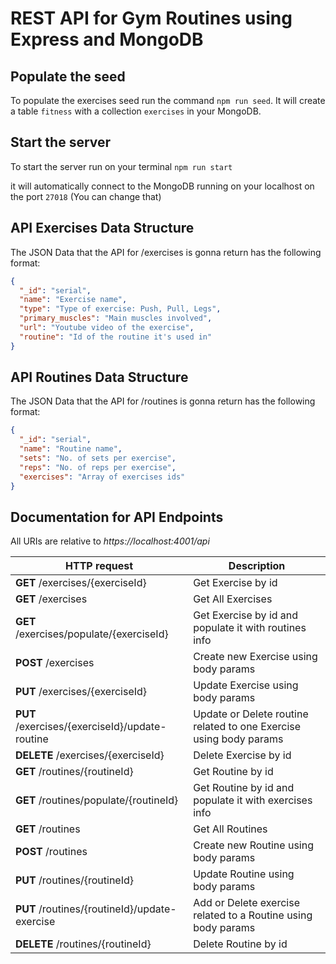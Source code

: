 # REST API for Gym Routines using Express and MongoDB

## Populate the seed

To populate the exercises seed run the command `npm run seed`. It will create a table `fitness` with a collection `exercises` in your MongoDB.

## Start the server

To start the server run on your terminal `npm run start`

it will automatically connect to the MongoDB running on your localhost on the port `27018` (You can change that)

## API Exercises Data Structure

The JSON Data that the API for /exercises is gonna return has the following format:

```json
{
  "_id": "serial",
  "name": "Exercise name",
  "type": "Type of exercise: Push, Pull, Legs",
  "primary_muscles": "Main muscles involved",
  "url": "Youtube video of the exercise",
  "routine": "Id of the routine it's used in"
}
```

## API Routines Data Structure

The JSON Data that the API for /routines is gonna return has the following format:

```json
{
  "_id": "serial",
  "name": "Routine name",
  "sets": "No. of sets per exercise",
  "reps": "No. of reps per exercise",
  "exercises": "Array of exercises ids"
}
```

## Documentation for API Endpoints

All URIs are relative to _https://localhost:4001/api_

| HTTP request                                   | Description                                                        |
| ---------------------------------------------- | ------------------------------------------------------------------ |
| **GET** /exercises/{exerciseId}                | Get Exercise by id                                                 |
| **GET** /exercises                             | Get All Exercises                                                  |
| **GET** /exercises/populate/{exerciseId}       | Get Exercise by id and populate it with routines info              |
| **POST** /exercises                            | Create new Exercise using body params                              |
| **PUT** /exercises/{exerciseId}                | Update Exercise using body params                                  |
| **PUT** /exercises/{exerciseId}/update-routine | Update or Delete routine related to one Exercise using body params |
| **DELETE** /exercises/{exerciseId}             | Delete Exercise by id                                              |
| **GET** /routines/{routineId}                  | Get Routine by id                                                  |
| **GET** /routines/populate/{routineId}         | Get Routine by id and populate it with exercises info              |
| **GET** /routines                              | Get All Routines                                                   |
| **POST** /routines                             | Create new Routine using body params                               |
| **PUT** /routines/{routineId}                  | Update Routine using body params                                   |
| **PUT** /routines/{routineId}/update-exercise  | Add or Delete exercise related to a Routine using body params      |
| **DELETE** /routines/{routineId}               | Delete Routine by id                                               |
